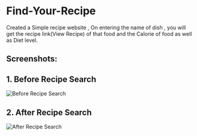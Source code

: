 # Find-Your-Recipe
Created a Simple recipe website , On entering the name of dish , you will get the recipe link(View Recipe) of that food and the Calorie of food as well as Diet level.

## Screenshots:

## 1. Before Recipe Search
![Before Recipe Search](https://user-images.githubusercontent.com/84240276/213909296-702bb853-75b2-453e-b891-47f7458b0295.png)

## 2. After Recipe Search
![After Recipe Search](https://user-images.githubusercontent.com/84240276/213909361-6d39538e-a60b-4e0f-8b5c-a65f08f79f9e.png)
